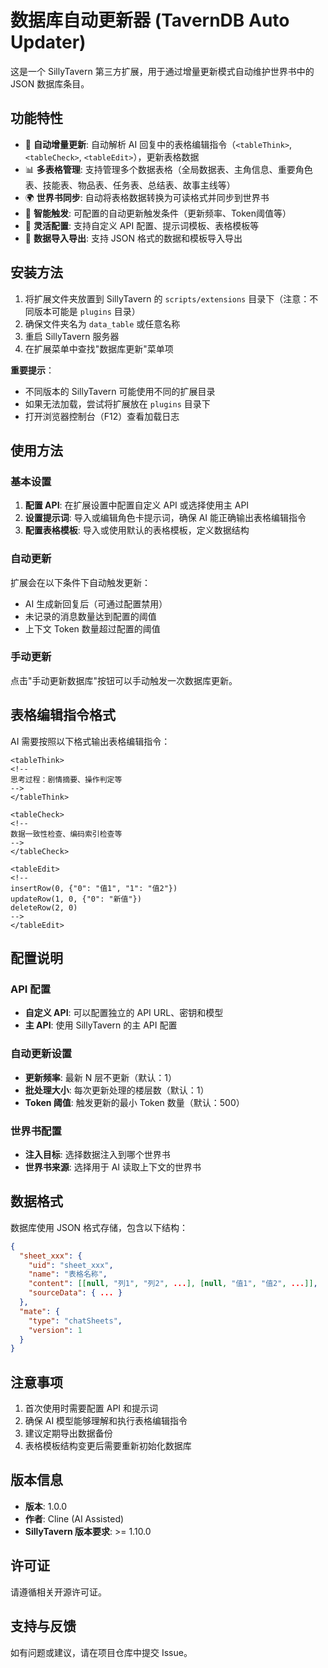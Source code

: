 # 数据库自动更新器 (TavernDB Auto Updater)

这是一个 SillyTavern 第三方扩展，用于通过增量更新模式自动维护世界书中的 JSON 数据库条目。

## 功能特性

- 🔄 **自动增量更新**: 自动解析 AI 回复中的表格编辑指令（`<tableThink>`, `<tableCheck>`, `<tableEdit>`），更新表格数据
- 📊 **多表格管理**: 支持管理多个数据表格（全局数据表、主角信息、重要角色表、技能表、物品表、任务表、总结表、故事主线等）
- 🌍 **世界书同步**: 自动将表格数据转换为可读格式并同步到世界书
- 🎯 **智能触发**: 可配置的自动更新触发条件（更新频率、Token阈值等）
- 🔧 **灵活配置**: 支持自定义 API 配置、提示词模板、表格模板等
- 💾 **数据导入导出**: 支持 JSON 格式的数据和模板导入导出

## 安装方法

1. 将扩展文件夹放置到 SillyTavern 的 `scripts/extensions` 目录下（注意：不同版本可能是 `plugins` 目录）
2. 确保文件夹名为 `data_table` 或任意名称
3. 重启 SillyTavern 服务器
4. 在扩展菜单中查找"数据库更新"菜单项

**重要提示**：
- 不同版本的 SillyTavern 可能使用不同的扩展目录
- 如果无法加载，尝试将扩展放在 `plugins` 目录下
- 打开浏览器控制台（F12）查看加载日志

## 使用方法

### 基本设置

1. **配置 API**: 在扩展设置中配置自定义 API 或选择使用主 API
2. **设置提示词**: 导入或编辑角色卡提示词，确保 AI 能正确输出表格编辑指令
3. **配置表格模板**: 导入或使用默认的表格模板，定义数据结构

### 自动更新

扩展会在以下条件下自动触发更新：

- AI 生成新回复后（可通过配置禁用）
- 未记录的消息数量达到配置的阈值
- 上下文 Token 数量超过配置的阈值

### 手动更新

点击"手动更新数据库"按钮可以手动触发一次数据库更新。

## 表格编辑指令格式

AI 需要按照以下格式输出表格编辑指令：

```
<tableThink>
<!--
思考过程：剧情摘要、操作判定等
-->
</tableThink>

<tableCheck>
<!--
数据一致性检查、编码索引检查等
-->
</tableCheck>

<tableEdit>
<!--
insertRow(0, {"0": "值1", "1": "值2"})
updateRow(1, 0, {"0": "新值"})
deleteRow(2, 0)
-->
</tableEdit>
```

## 配置说明

### API 配置
- **自定义 API**: 可以配置独立的 API URL、密钥和模型
- **主 API**: 使用 SillyTavern 的主 API 配置

### 自动更新设置
- **更新频率**: 最新 N 层不更新（默认：1）
- **批处理大小**: 每次更新处理的楼层数（默认：1）
- **Token 阈值**: 触发更新的最小 Token 数量（默认：500）

### 世界书配置
- **注入目标**: 选择数据注入到哪个世界书
- **世界书来源**: 选择用于 AI 读取上下文的世界书

## 数据格式

数据库使用 JSON 格式存储，包含以下结构：

```json
{
  "sheet_xxx": {
    "uid": "sheet_xxx",
    "name": "表格名称",
    "content": [[null, "列1", "列2", ...], [null, "值1", "值2", ...]],
    "sourceData": { ... }
  },
  "mate": {
    "type": "chatSheets",
    "version": 1
  }
}
```

## 注意事项

1. 首次使用时需要配置 API 和提示词
2. 确保 AI 模型能够理解和执行表格编辑指令
3. 建议定期导出数据备份
4. 表格模板结构变更后需要重新初始化数据库

## 版本信息

- **版本**: 1.0.0
- **作者**: Cline (AI Assisted)
- **SillyTavern 版本要求**: >= 1.10.0

## 许可证

请遵循相关开源许可证。

## 支持与反馈

如有问题或建议，请在项目仓库中提交 Issue。

